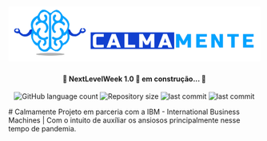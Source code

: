 <h1 align="center">
    <img alt="NextLevelWeek" title="#NextLevelWeek" src="./img/logo.png" />
</h1>
<h4 align="center"> 
	🚧 NextLevelWeek 1.0 🚀 em construção... 🚧
</h4>

<p align="center">
  <img alt="GitHub language count" src="https://img.shields.io/static/v1?label=languague&message=4&color=7159c1&style=for-the-badge&logo=ghost">
  
  <img alt="Repository size" src="https://img.shields.io/static/v1?label=repo-size&message=14.5mb&color=f66c28&style=for-the-badge&logo=ghost">
  
  <img alt="last commit" src="https://img.shields.io/static/v1?label=last-commit&message=August 2021&color=f66c28&style=for-the-badge&logo=ghost">
  
  <img alt="last commit" src="https://img.shields.io/static/v1?label=last-commit&message=August 2021&color=f66c28&style=for-the-badge&logo=ghost">

</p>
# Calmamente
Projeto em parceria com a IBM - International Business Machines | Com o intuito de auxíliar os ansiosos principalmente nesse tempo de pandemia.
